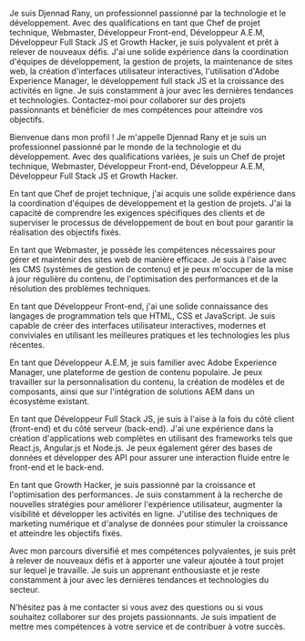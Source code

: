 Je suis Djennad Rany, un professionnel passionné par la technologie et le développement. Avec des qualifications en tant que Chef de projet technique, Webmaster, Développeur Front-end, Développeur A.E.M, Développeur Full Stack JS et Growth Hacker, je suis polyvalent et prêt à relever de nouveaux défis. J'ai une solide expérience dans la coordination d'équipes de développement, la gestion de projets, la maintenance de sites web, la création d'interfaces utilisateur interactives, l'utilisation d'Adobe Experience Manager, le développement full stack JS et la croissance des activités en ligne. Je suis constamment à jour avec les dernières tendances et technologies. Contactez-moi pour collaborer sur des projets passionnants et bénéficier de mes compétences pour atteindre vos objectifs.



Bienvenue dans mon profil ! Je m'appelle Djennad Rany et je suis un professionnel passionné par le monde de la technologie et du développement. Avec des qualifications variées, je suis un Chef de projet technique, Webmaster, Développeur Front-end, Développeur A.E.M, Développeur Full Stack JS et Growth Hacker.

En tant que Chef de projet technique, j'ai acquis une solide expérience dans la coordination d'équipes de développement et la gestion de projets. J'ai la capacité de comprendre les exigences spécifiques des clients et de superviser le processus de développement de bout en bout pour garantir la réalisation des objectifs fixés.

En tant que Webmaster, je possède les compétences nécessaires pour gérer et maintenir des sites web de manière efficace. Je suis à l'aise avec les CMS (systèmes de gestion de contenu) et je peux m'occuper de la mise à jour régulière du contenu, de l'optimisation des performances et de la résolution des problèmes techniques.

En tant que Développeur Front-end, j'ai une solide connaissance des langages de programmation tels que HTML, CSS et JavaScript. Je suis capable de créer des interfaces utilisateur interactives, modernes et conviviales en utilisant les meilleures pratiques et les technologies les plus récentes.

En tant que Développeur A.E.M, je suis familier avec Adobe Experience Manager, une plateforme de gestion de contenu populaire. Je peux travailler sur la personnalisation du contenu, la création de modèles et de composants, ainsi que sur l'intégration de solutions AEM dans un écosystème existant.

En tant que Développeur Full Stack JS, je suis à l'aise à la fois du côté client (front-end) et du côté serveur (back-end). J'ai une expérience dans la création d'applications web complètes en utilisant des frameworks tels que React.js, Angular.js et Node.js. Je peux également gérer des bases de données et développer des API pour assurer une interaction fluide entre le front-end et le back-end.

En tant que Growth Hacker, je suis passionné par la croissance et l'optimisation des performances. Je suis constamment à la recherche de nouvelles stratégies pour améliorer l'expérience utilisateur, augmenter la visibilité et développer les activités en ligne. J'utilise des techniques de marketing numérique et d'analyse de données pour stimuler la croissance et atteindre les objectifs fixés.

Avec mon parcours diversifié et mes compétences polyvalentes, je suis prêt à relever de nouveaux défis et à apporter une valeur ajoutée à tout projet sur lequel je travaille. Je suis un apprenant enthousiaste et je reste constamment à jour avec les dernières tendances et technologies du secteur.

N'hésitez pas à me contacter si vous avez des questions ou si vous souhaitez collaborer sur des projets passionnants. Je suis impatient de mettre mes compétences à votre service et de contribuer à votre succès.




<!---
DjennadRany/DjennadRany is a ✨ special ✨ repository because its `README.md` (this file) appears on your GitHub profile.
You can click the Preview link to take a look at your changes.
--->
